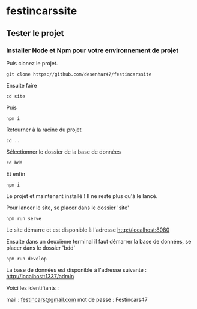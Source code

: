 # festincarssite
## Tester le projet

### Installer Node et Npm pour votre environnement de projet

Puis clonez le projet.

```git clone https://github.com/desenhar47/festincarssite ```

Ensuite faire 

```cd site```

Puis 

```npm i ```

Retourner à la racine du projet

``` cd .. ```

Sélectionner le dossier de la base de données

``` cd bdd ```

Et enfin 

``` npm i ```


Le projet et maintenant installé ! Il ne reste plus qu'à le lancé.


Pour lancer le site, se placer dans le dossier 'site'

``` npm run serve ```

Le site démarre et est disponible à l'adresse [http://localhost:8080](http://localhost:8080)


Ensuite dans un deuxième terminal il faut démarrer la base de données, se placer dans le dossier 'bdd' 

``` npm run develop ```

La base de données est disponible à l'adresse suivante : [http://localhost:1337/admin](http://localhost:1337/admin)


Voici les identifiants :

mail : festincars@gmail.com
mot de passe : Festincars47
